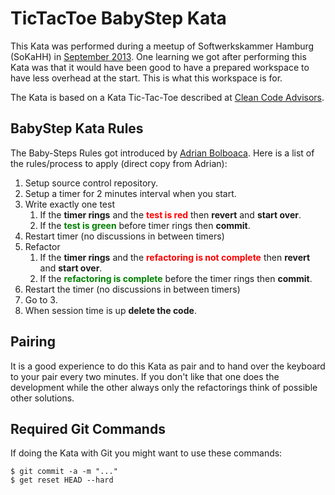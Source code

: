 # TicTacToe BabyStep Kata

This Kata was performed during a meetup of Softwerkskammer Hamburg (SoKaHH) in [September 2013][meetup-2013]. One
learning we got after performing this Kata was that it would have been good to have a prepared workspace to have
less overhead at the start. This is what this workspace is for.

The Kata is based on a Kata Tic-Tac-Toe described at [Clean Code Advisors][cca-katas].

## BabyStep Kata Rules

The Baby-Steps Rules got introduced by [Adrian Bolboaca][babysteps]. Here is a list of the
rules/process to apply (direct copy from Adrian):

1. Setup source control repository.
2. Setup a timer for 2 minutes interval when you start.
3. Write exactly one test
    1. If the **timer rings** and the **<span style="color:red;">test is red</span>**
       then **revert** and **start over**.
    2. If the **<span style="color:green;">test is green</span>** before timer rings then **commit**.
4. Restart timer (no discussions in between timers)
5. Refactor
    1. If the **timer rings** and the **<span style="color:red;">refactoring is not complete</span>**
       then **revert** and **start over**.
    2. If the **<span style="color:green;">refactoring is complete</span>** before the timer rings then **commit**.
6. Restart the timer (no discussions in between timers)
7. Go to 3.
8. When session time is up **delete the code**.

## Pairing

It is a good experience to do this Kata as pair and to hand over the keyboard to your pair every two minutes.
If you don't like that one does the development while the other always only the refactorings think of possible
other solutions.

## Required Git Commands

If doing the Kata with Git you might want to use these commands:

```
$ git commit -a -m "..."
$ get reset HEAD --hard
```

[babysteps]: <http://blog.adrianbolboaca.ro/2013/03/taking-baby-steps/> "Taking Baby Steps | Adrian Bolboaca"
[cca-katas]: <http://clean-code-advisors.com/ressourcen/application-katas> "Application Katas « Clean Code Advisors"
[meetup-2013]: <http://www.meetup.com/sokahh/events/134779132/> "Softwerkskammer Hamburg Meetup Sept. 2013"





